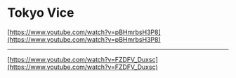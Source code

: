 # Tokyo Vice

[https://www.youtube.com/watch?v=pBHmrbsH3P8](https://www.youtube.com/watch?v=pBHmrbsH3P8)

---

[https://www.youtube.com/watch?v=FZDFV_Duxsc](https://www.youtube.com/watch?v=FZDFV_Duxsc)